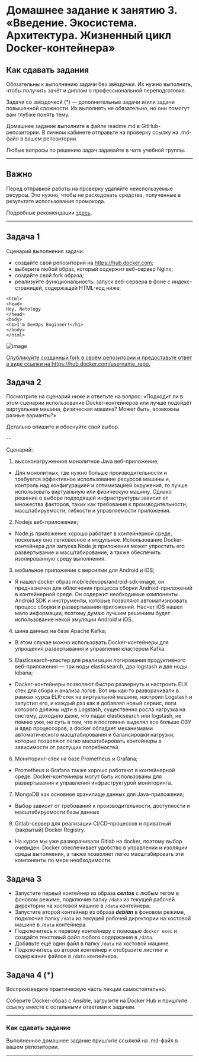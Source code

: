 
# Домашнее задание к занятию 3. «Введение. Экосистема. Архитектура. Жизненный цикл Docker-контейнера»

## Как сдавать задания

Обязательны к выполнению задачи без звёздочки. Их нужно выполнить, чтобы получить зачёт и диплом о профессиональной переподготовке.

Задачи со звёздочкой (*) — дополнительные задачи и/или задачи повышенной сложности. Их выполнять не обязательно, но они помогут вам глубже понять тему.

Домашнее задание выполните в файле readme.md в GitHub-репозитории. В личном кабинете отправьте на проверку ссылку на .md-файл в вашем репозитории.

Любые вопросы по решению задач задавайте в чате учебной группы.

---


## Важно

Перед отправкой работы на проверку удаляйте неиспользуемые ресурсы.
Это нужно, чтобы не расходовать средства, полученные в результате использования промокода.

Подробные рекомендации [здесь](https://github.com/netology-code/virt-homeworks/blob/virt-11/r/README.md).

---

## Задача 1

Сценарий выполнения задачи:

- создайте свой репозиторий на https://hub.docker.com;
- выберите любой образ, который содержит веб-сервер Nginx;
- создайте свой fork образа;
- реализуйте функциональность:
запуск веб-сервера в фоне с индекс-страницей, содержащей HTML-код ниже:
```
<html>
<head>
Hey, Netology
</head>
<body>
<h1>I’m DevOps Engineer!</h1>
</body>
</html>
```

![image](https://github.com/nazarch2000/virtd-homeworks/assets/106932460/9b4b538c-5860-4e07-a68a-49507549bc10)

[Опубликуйте созданный fork в своём репозитории и предоставьте ответ в виде ссылки на https://hub.docker.com/username_repo.
](https://hub.docker.com/repository/docker/nazarch2000/nazar-nginx/general)
## Задача 2

Посмотрите на сценарий ниже и ответьте на вопрос:
«Подходит ли в этом сценарии использование Docker-контейнеров или лучше подойдёт виртуальная машина, физическая машина? Может быть, возможны разные варианты?»

Детально опишите и обоснуйте свой выбор.

--

Сценарий:

1.  высоконагруженное монолитное Java веб-приложение;

*  Для монолитных, где нужно больше производительности и требуется эффективное использование ресурсов машины и, контроль над конфигурацией и оптимизацией окружения, то лучше использовать виртуальную или физическую машину. Однако решение о выборе подходящей инфраструктуры зависит от множества факторов, таких как требования к производительности, масштабируемости, гибкости и управляемости приложения.

2.   Nodejs веб-приложение;

*  Node.js приложение хорошо работает в контейнерной среде, поскольку оно легковесное и модульное. Использование Docker-контейнера для запуска Node.js приложения может упростить его развертывание и масштабирование, а также обеспечить изолированную среду выполнения.

3.   мобильное приложение c версиями для Android и iOS;

*  Я нашел docker образ mobiledevops/android-sdk-image, он предназначен для облегчения процесса сборки Android-приложений в контейнерной среде. Он содержит необходимые компоненты Android SDK и инструменты, которые позволяют автоматизировать процесс сборки и развертывания приложений. Насчет iOS нашел мало информации, поэтому думаю лучшим решением будет использование некой эмуляции Android и iOS.

4.   шина данных на базе Apache Kafka;

*  В этом случае можно использовать Docker-контейнеры для упрощения развертывания и управления кластером Kafka.

5.   Elasticsearch-кластер для реализации логирования продуктивного веб-приложения — три ноды elasticsearch, два logstash и две ноды kibana;

*  Docker-контейнеры позволяют быстро развернуть и настроить ELK стек для сбора и анализа логов. Вот мы как-то разворачивали в рамках курса ELK-стек на виртуальной машине, настроил Logstash и запустил его, и каждый раз как я добавлял новый сервис, логи которого должны идти в Logstash, существенно росла нагрузка на систему, доходило даже, что падал elasticsearch или logstash, не помню уже, но суть в том, что я постоянно выделял все больше ОЗУ и ядер процессоров, а docker обладает механизмами автоматического масштабирования и балансировки нагрузки, которые позволяют легко масштабировать контейнеры в зависимости от растущих потребностей.

6.  Мониторинг-стек на базе Prometheus и Grafana;

*  Prometheus и Grafana также хорошо работают в контейнерной среде. Docker-контейнеры могут быть использованы для развертывания и управления инфраструктурой мониторинга.

7.   MongoDB как основное хранилище данных для Java-приложения;

*  Выбор зависит от требований к производительности, доступности и масштабируемости базы данных

9.  Gitlab-сервер для реализации CI/CD-процессов и приватный (закрытый) Docker Registry.

* На курсе мы уже разворачивали Gitlab на docker, поэтому выбор очевиден. Docker обеспечивает удобство в управлении и изоляции среды выполнения, а также позволяет легко масштабировать эти компоненты по мере необходимости.

## Задача 3

- Запустите первый контейнер из образа ***centos*** c любым тегом в фоновом режиме, подключив папку ```/data``` из текущей рабочей директории на хостовой машине в ```/data``` контейнера.
- Запустите второй контейнер из образа ***debian*** в фоновом режиме, подключив папку ```/data``` из текущей рабочей директории на хостовой машине в ```/data``` контейнера.
- Подключитесь к первому контейнеру с помощью ```docker exec``` и создайте текстовый файл любого содержания в ```/data```.
- Добавьте ещё один файл в папку ```/data``` на хостовой машине.
- Подключитесь во второй контейнер и отобразите листинг и содержание файлов в ```/data``` контейнера.

## Задача 4 (*)

Воспроизведите практическую часть лекции самостоятельно.

Соберите Docker-образ с Ansible, загрузите на Docker Hub и пришлите ссылку вместе с остальными ответами к задачам.


---

### Как cдавать задание

Выполненное домашнее задание пришлите ссылкой на .md-файл в вашем репозитории.

---

